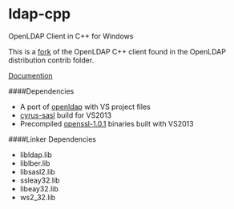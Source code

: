 # ldap-cpp
OpenLDAP Client in C++ for Windows

This is a [fork](https://github.com/winlibs/openldap/tree/master/contrib/ldapc%2B%2B) of the OpenLDAP C++ client found in the OpenLDAP distribution contrib folder.

[Documention](http://www.openldap.org/conf/odd-tuebingen-2006/Ralf.pdf)

####Dependencies
* A port of [openldap](https://github.com/winlibs/openldap.git) with VS project files
* [cyrus-sasl](https://github.com/dinhviethoa/cyrus-sasl/tree/master/build-windows) build for VS2013
* Precompiled [openssl-1.0.1](http://www.npcglib.org/~stathis/blog/precompiled-openssl/) binaries built with VS2013

####Linker Dependencies
* libldap.lib
* liblber.lib
* libsasl2.lib
* ssleay32.lib
* libeay32.lib
* ws2_32.lib


